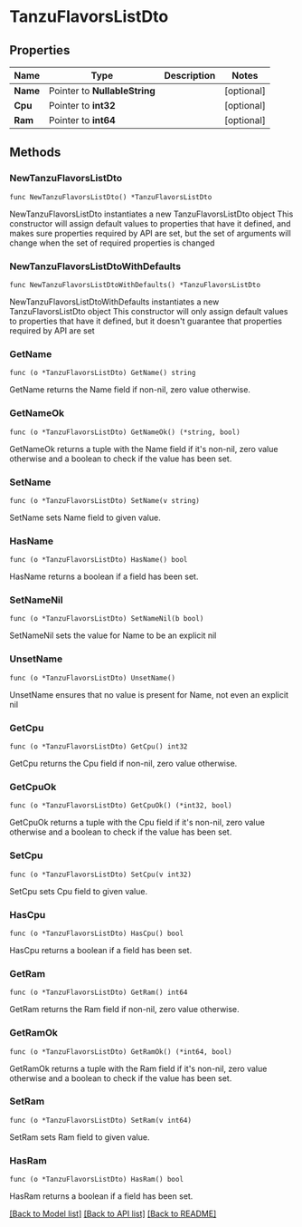 # TanzuFlavorsListDto

## Properties

Name | Type | Description | Notes
------------ | ------------- | ------------- | -------------
**Name** | Pointer to **NullableString** |  | [optional] 
**Cpu** | Pointer to **int32** |  | [optional] 
**Ram** | Pointer to **int64** |  | [optional] 

## Methods

### NewTanzuFlavorsListDto

`func NewTanzuFlavorsListDto() *TanzuFlavorsListDto`

NewTanzuFlavorsListDto instantiates a new TanzuFlavorsListDto object
This constructor will assign default values to properties that have it defined,
and makes sure properties required by API are set, but the set of arguments
will change when the set of required properties is changed

### NewTanzuFlavorsListDtoWithDefaults

`func NewTanzuFlavorsListDtoWithDefaults() *TanzuFlavorsListDto`

NewTanzuFlavorsListDtoWithDefaults instantiates a new TanzuFlavorsListDto object
This constructor will only assign default values to properties that have it defined,
but it doesn't guarantee that properties required by API are set

### GetName

`func (o *TanzuFlavorsListDto) GetName() string`

GetName returns the Name field if non-nil, zero value otherwise.

### GetNameOk

`func (o *TanzuFlavorsListDto) GetNameOk() (*string, bool)`

GetNameOk returns a tuple with the Name field if it's non-nil, zero value otherwise
and a boolean to check if the value has been set.

### SetName

`func (o *TanzuFlavorsListDto) SetName(v string)`

SetName sets Name field to given value.

### HasName

`func (o *TanzuFlavorsListDto) HasName() bool`

HasName returns a boolean if a field has been set.

### SetNameNil

`func (o *TanzuFlavorsListDto) SetNameNil(b bool)`

 SetNameNil sets the value for Name to be an explicit nil

### UnsetName
`func (o *TanzuFlavorsListDto) UnsetName()`

UnsetName ensures that no value is present for Name, not even an explicit nil
### GetCpu

`func (o *TanzuFlavorsListDto) GetCpu() int32`

GetCpu returns the Cpu field if non-nil, zero value otherwise.

### GetCpuOk

`func (o *TanzuFlavorsListDto) GetCpuOk() (*int32, bool)`

GetCpuOk returns a tuple with the Cpu field if it's non-nil, zero value otherwise
and a boolean to check if the value has been set.

### SetCpu

`func (o *TanzuFlavorsListDto) SetCpu(v int32)`

SetCpu sets Cpu field to given value.

### HasCpu

`func (o *TanzuFlavorsListDto) HasCpu() bool`

HasCpu returns a boolean if a field has been set.

### GetRam

`func (o *TanzuFlavorsListDto) GetRam() int64`

GetRam returns the Ram field if non-nil, zero value otherwise.

### GetRamOk

`func (o *TanzuFlavorsListDto) GetRamOk() (*int64, bool)`

GetRamOk returns a tuple with the Ram field if it's non-nil, zero value otherwise
and a boolean to check if the value has been set.

### SetRam

`func (o *TanzuFlavorsListDto) SetRam(v int64)`

SetRam sets Ram field to given value.

### HasRam

`func (o *TanzuFlavorsListDto) HasRam() bool`

HasRam returns a boolean if a field has been set.


[[Back to Model list]](../README.md#documentation-for-models) [[Back to API list]](../README.md#documentation-for-api-endpoints) [[Back to README]](../README.md)


